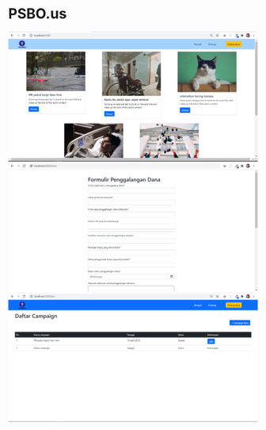 # PSBO.us

![gambar-1](./images/gambar-1.png)
![gambar-2](./images/gambar-2.png)
![gambar-3](./images/gambar-3.png)
